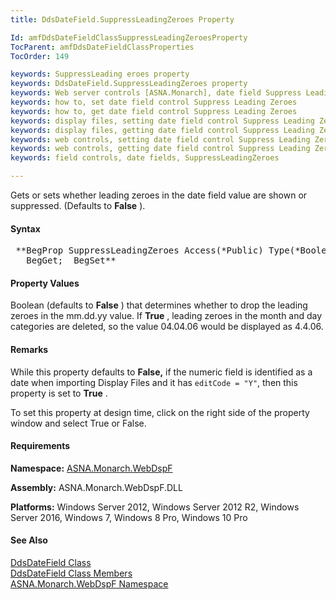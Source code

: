 ```yaml
---
title: DdsDateField.SuppressLeadingZeroes Property

Id: amfDdsDateFieldClassSuppressLeadingZeroesProperty
TocParent: amfDdsDateFieldClassProperties
TocOrder: 149

keywords: SuppressLeading eroes property
keywords: DdsDateField.SuppressLeadingZeroes property
keywords: Web server controls [ASNA.Monarch], date field Suppress Leading Zeroes
keywords: how to, set date field control Suppress Leading Zeroes
keywords: how to, get date field control Suppress Leading Zeroes
keywords: display files, setting date field control Suppress Leading Zeroes
keywords: display files, getting date field control Suppress Leading Zeroes
keywords: web controls, setting date field control Suppress Leading Zeroes
keywords: web controls, getting date field control Suppress Leading Zeroes
keywords: field controls, date fields, SuppressLeadingZeroes

---
```


Gets or sets whether leading zeroes in the date field value are shown or suppressed. (Defaults to **False** ).

#### Syntax
<pre class="prettyprint"> **BegProp SuppressLeadingZeroes Access(*Public) Type(*Boolean)
   BegGet;  BegSet** </pre>

#### Property Values
Boolean (defaults to **False** ) that determines whether to drop the leading zeroes in the mm.dd.yy value. If **True** , leading zeroes in the month and day categories are deleted, so the value 04.04.06 would be displayed as 4.4.06.

#### Remarks
While this property defaults to **False,** if the numeric field is identified as a date when importing Display Files and it has <code>editCode = "Y"</code>, then this property is set to **True** . 

To set this property at design time, click on the right side of the property window and select True or False. 

#### Requirements
**Namespace:** [ASNA.Monarch.WebDspF](amfWebDspFNamespace.html)

**Assembly:** ASNA.Monarch.WebDspF.DLL

**Platforms:** Windows Server 2012, Windows Server 2012 R2, Windows Server 2016, Windows 7, Windows 8 Pro, Windows 10 Pro

#### See Also
[ DdsDateField Class](amfDdsDateFieldClass.html) <br /> [ DdsDateField Class Members](amfDdsDateFieldClassMembers.html) <br /> [ ASNA.Monarch.WebDspF Namespace](amfWebDspFNamespace.html) 
<!-- last one -->

